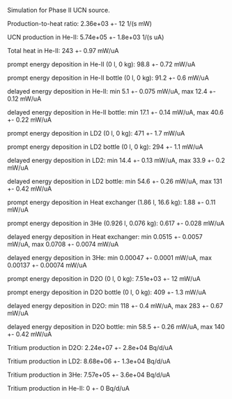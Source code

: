 Simulation for Phase II UCN source.

Production-to-heat ratio:
2.36e+03 +- 12 1/(s mW)

UCN production in He-II:
5.74e+05 +- 1.8e+03 1/(s uA)

Total heat in He-II:
243 +- 0.97 mW/uA

prompt energy deposition in He-II (0 l, 0 kg):
98.8 +- 0.72 mW/uA

prompt energy deposition in He-II bottle (0 l, 0 kg):
91.2 +- 0.6 mW/uA

delayed energy deposition in He-II:
min 5.1 +- 0.075 mW/uA, max 12.4 +- 0.12 mW/uA

delayed energy deposition in He-II bottle:
min 17.1 +- 0.14 mW/uA, max 40.6 +- 0.22 mW/uA

prompt energy deposition in LD2 (0 l, 0 kg):
471 +- 1.7 mW/uA

prompt energy deposition in LD2 bottle (0 l, 0 kg):
294 +- 1.1 mW/uA

delayed energy deposition in LD2:
min 14.4 +- 0.13 mW/uA, max 33.9 +- 0.2 mW/uA

delayed energy deposition in LD2 bottle:
min 54.6 +- 0.26 mW/uA, max 131 +- 0.42 mW/uA

prompt energy deposition in Heat exchanger (1.86 l, 16.6 kg):
1.88 +- 0.11 mW/uA

prompt energy deposition in 3He (0.926 l, 0.076 kg):
0.617 +- 0.028 mW/uA

delayed energy deposition in Heat exchanger:
min 0.0515 +- 0.0057 mW/uA, max 0.0708 +- 0.0074 mW/uA

delayed energy deposition in 3He:
min 0.00047 +- 0.0001 mW/uA, max 0.00137 +- 0.00074 mW/uA

prompt energy deposition in D2O (0 l, 0 kg):
7.51e+03 +- 12 mW/uA

prompt energy deposition in D2O bottle (0 l, 0 kg):
409 +- 1.3 mW/uA

delayed energy deposition in D2O:
min 118 +- 0.4 mW/uA, max 283 +- 0.67 mW/uA

delayed energy deposition in D2O bottle:
min 58.5 +- 0.26 mW/uA, max 140 +- 0.42 mW/uA

Tritium production in D2O:
2.24e+07 +- 2.8e+04 Bq/d/uA

Tritium production in LD2:
8.68e+06 +- 1.3e+04 Bq/d/uA

Tritium production in 3He:
7.57e+05 +- 3.6e+04 Bq/d/uA

Tritium production in He-II:
0 +- 0 Bq/d/uA

